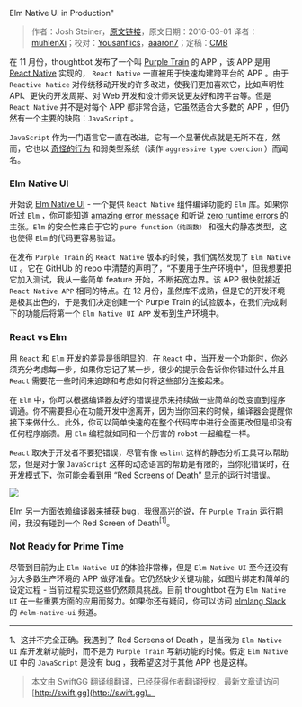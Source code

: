 Elm Native UI in Production"

> 作者：Josh Steiner，[原文链接](https://robots.thoughtbot.com/elm-native-ui-in-production)，原文日期：2016-03-01
> 译者：[muhlenXi](http://muhlenxi.com/)；校对：[Yousanflics](http://blog.yousanflics.com.cn)，[aaaron7](http://www.jianshu.com/users/9efd08855d3a/)；定稿：[CMB](https://github.com/chenmingbiao)
  









在 11 月份，thoughtbot 发布了一个叫 [Purple Train](https://purpletrainapp.com/) 的 APP ，该 APP 是用 [React Native](https://thoughtbot.com/services/react) 实现的， `React Native` 一直被用于快速构建跨平台的 APP 。由于 `Reactive Natice` 对传统移动开发的许多改进，使我们更加喜欢它，比如声明性 API、更快的开发周期、对 Web 开发和设计师来说更友好和跨平台等。但是 `React Native` 并不是对每个 APP 都非常合适，它虽然适合大多数的 APP ，但仍然有一个主要的缺陷：`JavaScript` 。

`JavaScript` 作为一门语言它一直在改进，它有一个显著优点就是无所不在，然而，它也以 [奇怪的行为](https://www.destroyallsoftware.com/talks/wat) 和弱类型系统（读作 `aggressive type coercion` ）而闻名。



### Elm Native UI

开始说 [Elm Native UI](https://github.com/ohanhi/elm-native-ui) - 一个提供 `React Native` 组件编译功能的 `Elm` 库。如果你听过 `Elm` ，你可能知道 [amazing error message](http://elm-lang.org/blog/compiler-errors-for-humans) 和听说 [zero runtime errors](https://www.pivotaltracker.com/blog/Elm-pivotal-tracker/) 的主张。`Elm` 的安全性来自于它的 `pure function（纯函数）` 和强大的静态类型，这也使得 `Elm` 的代码更容易验证。

在发布 `Purple Train` 的 `React Native` 版本的时候，我们偶然发现了 `Elm Native UI` 。它在 GitHUb 的 repo 中清楚的声明了，“不要用于生产环境中”，但我想要把它加入测试，我从一些简单 feature 开始，不断拓宽边界。该 APP 很快就接近 `React Native APP` 相同的特点。在 12 月份，虽然库不成熟，但是它的开发环境是极其出色的，于是我们决定创建一个 Purple Train 的试验版本，在我们完成剩下的功能后将第一个 `Elm Native UI APP` 发布到生产环境中。

### React vs Elm

用 `React` 和 `Elm` 开发的差异是很明显的，在 `React` 中，当开发一个功能时，你必须充分考虑每一步，如果你忘记了某一步，很少的提示会告诉你你错过什么并且 `React` 需要花一些时间来追踪和考虑如何将这些部分连接起来。

在 `Elm` 中，你可以根据编译器友好的错误提示来持续做一些简单的改变直到程序调通。你不需要担心在功能开发中途离开，因为当你回来的时候，编译器会提醒你接下来做什么。此外，你可以简单快速的在整个代码库中进行全面更改但是却没有任何程序崩溃。用 `Elm` 编程就如同和一个厉害的 robot 一起编程一样。 

`React` 取决于开发者不要犯错误，尽管有像 `eslint` 这样的静态分析工具可以帮助您，但是对于像 `JavaScript` 这样的动态语言的帮助是有限的，当你犯错误时，在开发模式下，你可能会看到用 “Red Screens of Death” 显示的运行时错误。

![](https://images.thoughtbot.com/blog-vellum-image-uploads/UMpL2QIqQFutYXmAJikX_react-native-red-screen-of-death.png)

Elm 另一方面依赖编译器来捕获 bug，我很高兴的说，在 `Purple Train` 运行期间，我没有碰到一个 Red Screen of Death<sup>[1]</sup>。

### Not Ready for Prime Time

尽管到目前为止 `Elm Native UI` 的体验非常棒，但是 `Elm Native UI` 至今还没有为大多数生产环境的 APP 做好准备。它仍然缺少关键功能，如图片绑定和简单的设定过程 - 当前过程实现这些仍然颇具挑战。目前 thoughtbot 在为 `Elm Native UI` 在一些重要方面的应用而努力。如果你还有疑问，你可以访问 [elmlang Slack](http://elmlang.herokuapp.com/)  的 `#elm-native-ui` 频道。

---------

1、这并不完全正确。我遇到了 Red Screens of Death ，是当我为 `Elm Native UI` 库开发新功能时，而不是为 `Purple Train` 写新功能的时候。假定 `Elm Native UI` 中的 `JavaScript` 是没有 bug ，我希望这对于其他 APP 也是这样。
> 本文由 SwiftGG 翻译组翻译，已经获得作者翻译授权，最新文章请访问 [http://swift.gg](http://swift.gg)。